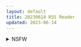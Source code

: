 ```yaml
---
layout: default
title: 20230614 RSS Reader
updated: 2023-06-14
---
```


<details class='content-parent'>
<summary>
NSFW
</summary>
<details class='content-child'>
<summary>
<span class='rss-title'> [Don个人汉化][RJ338582][いぬすく]妹!せいかつ~ファンタジー~_Ver1.4.3 </span> <a class='rss-link' href='https://gmgard.com/gm122729' target='_blank'>&nbsp;</a>
<div class='rss-published'> 🕛 20230613 15:25:29</div>
</summary>
<img src="https://static.gmgard.us/Images/upload/20056132017096338.jpg" /><br /><p>黑白妹1.43的汉化版，汉化者是don，高质量汉化。</p>
</details>
<details class='content-child'>
<summary>
<span class='rss-title'> (生肉) [SURVIVE MORE] 魔眼催●〜シノビ孕マセ計画〜 The Motion Anime </span> <a class='rss-link' href='https://gmgard.com/gm122730' target='_blank'>&nbsp;</a>
<div class='rss-published'> 🕛 20230613 12:40:43</div>
</summary>
<img src="https://static.gmgard.us/Images/upload/23469132040436037.jpg" /><br /><p>魔眼使的播种复仇。</p>
</details>
<details class='content-child'>
<summary>
<span class='rss-title'> [日系/合集]2023年5月里番合集X11部[4.7G] </span> <a class='rss-link' href='https://gmgard.com/gm122726' target='_blank'>&nbsp;</a>
<div class='rss-published'> 🕛 20230613 12:06:38</div>
</summary>
<img src="https://static.gmgard.us/Images/upload/1773131017122007.jpg" /><br /><p>目录</p>
</details>
<details class='content-child'>
<summary>
<span class='rss-title'> [无修正][未知字幕组][milky]御魂 ~忍1+2 </span> <a class='rss-link' href='https://gmgard.com/gm122728' target='_blank'>&nbsp;</a>
<div class='rss-published'> 🕛 20230613 12:02:56</div>
</summary>
<img src="https://iili.io/H6oWtiG.gif" /><br /><p>&nbsp;tony老师原画&nbsp; 为了找到传说中的草薙剑 八咫镜 八尺琼勾玉 正邪双方引发了混战</p>
</details>

</details>
